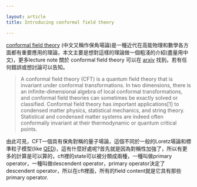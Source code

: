 ```yaml
---

layout: article
title: Introducing conformal field theory

---
```

[conformal field theory](https://en.wikipedia.org/wiki/Conformal_field_theory) (中文又稱作保角場論)是一種近代在高能物理和數學各方面都有重要應用的理論，本文主要是想對這樣的理論做一個粗淺的介紹(盡量用中文)，更多lecture note 關於 conformal field theory 可以在 [arxiv](https://arxiv.org/) 找到。若有任何錯誤或想討論可以告知。
> A conformal field theory (CFT) is a quantum field theory that is invariant under conformal transformations. In two dimensions, there is an infinite-dimensional algebra of local conformal transformations, and conformal field theories can sometimes be exactly solved or classified. Conformal field theory has important applications[1] to condensed matter physics, statistical mechanics, and string theory. Statistical and condensed matter systems are indeed often conformally invariant at their thermodynamic or quantum critical points.

由此可見，CFT一個具有保角對稱的量子場論，這個不同於一般的Loretz場論和標準粒子模型(like [QED](https://en.wikipedia.org/wiki/Quantum_electrodynamics))，這有什麼好處呢?首先就是因為對稱性加強了，所以有更多的計算是可以算的，cft裡的state可以被分類成兩種，一種叫做primary operator，一種叫做descendent operator，primary operator決定了descendent operator，所以在cft裡面，所有的field content就是它具有那些primary operator.



 

